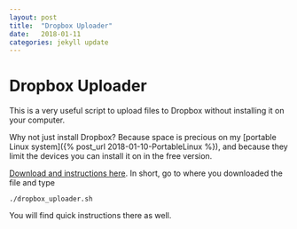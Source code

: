 ```yaml
---
layout: post
title:  "Dropbox Uploader"
date:   2018-01-11
categories: jekyll update
---
```

# Dropbox Uploader

This is a very useful script to upload files to Dropbox without installing it on your computer.


Why not just install Dropbox? Because space is precious on my [portable Linux system]({% post_url 2018-01-10-PortableLinux %}), and because they limit the devices you can install it on in the free version.


[Download and instructions here](https://www.andreafabrizi.it/2016/01/01/Dropbox-Uploader/
). In short, go to where you downloaded the file and type

```
./dropbox_uploader.sh 
```
You will find quick instructions there as well.
